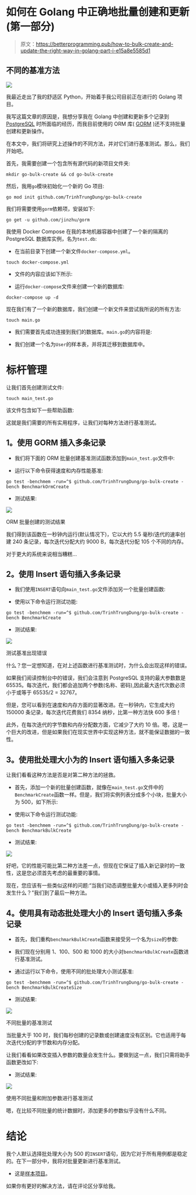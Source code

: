 # 如何在 Golang 中正确地批量创建和更新(第一部分)

> 原文：<https://betterprogramming.pub/how-to-bulk-create-and-update-the-right-way-in-golang-part-i-e15a8e5585d1>

## 不同的基准方法

![](img/a82f360fa227ffbfd128f86b1bf9adfe.png)

我最近走出了我的舒适区 Python，开始着手我公司目前正在进行的 Golang 项目。

我写这篇文章的原因是，我想分享我在 Golang 中创建和更新多个记录到 [PostgreSQL](https://www.postgresql.org/) 时所面临的经历，而我目前使用的 ORM 库( [GORM](https://gorm.io/) )还不支持批量创建和更新操作。

在本文中，我们将研究上述操作的不同方法，并对它们进行基准测试。那么，我们开始吧。

首先，我需要创建一个包含所有源代码的新项目文件夹:

```
mkdir go-bulk-create && cd go-bulk-create
```

然后，我用`go`模块初始化一个新的 Go 项目:

```
go mod init github.com/TrinhTrungDung/go-bulk-create
```

我们将需要使用`gorm`依赖项，安装如下:

```
go get -u github.com/jinzhu/gorm
```

我使用 Docker Compose 在我的本地机器容器中创建了一个新的隔离的 PostgreSQL 数据库实例，名为`test.db`:

*   在当前目录下创建一个新文件`docker-compose.yml`。

```
touch docker-compose.yml
```

*   文件的内容应该如下所示:

*   运行`docker-compose`文件来创建一个新的数据库:

```
docker-compose up -d
```

现在我们有了一个新的数据库，我们创建一个新文件来尝试我所说的所有方法:

```
touch main.go
```

*   我们需要首先成功连接到我们的数据库。`main.go`的内容将是:

*   我们创建一个名为`User`的样本表，并将其迁移到数据库中。

# 标杆管理

让我们首先创建测试文件:

```
touch main_test.go
```

该文件包含如下一些帮助函数:

这就是我们需要的所有实用程序，让我们对每种方法进行基准测试。

## **1。使用 GORM** 插入多条记录

*   我们将下面的 ORM 批量创建基准测试函数添加到`main_test.go`文件中:

*   运行以下命令获得速度和内存性能基准:

```
go test -benchmem -run=^$ github.com/TrinhTrungDung/go-bulk-create -bench BenchmarkOrmCreate
```

*   测试结果:

![](img/d962a70b1521ab1af8040af414151c82.png)

ORM 批量创建的测试结果

我们得到该函数在一秒钟内运行(默认情况下)，它以大约 5.5 毫秒/迭代的速率创建 240 条记录，每次迭代分配大约 9000 B，每次迭代分配 105 个不同的内存。

对于更大的系统来说相当糟糕…

## **2。使用 Insert 语句**插入多条记录

*   我们使用`INSERT`语句向`main_test.go`文件添加另一个批量创建函数:

*   使用以下命令运行测试功能:

```
go test -benchmem -run=^$ github.com/TrinhTrungDung/go-bulk-create -bench BenchmarkCreate
```

*   测试结果:

![](img/cd7161b9189f306ae6a103010fad543c.png)

测试基准出现错误

什么？您一定想知道，在对上述函数进行基准测试时，为什么会出现这样的错误。

如果我们阅读控制台中的错误，我们会注意到 PostgreSQL 支持的最大参数数是 65535。每次迭代，我们都会追加两个参数(名称、密码),因此最大迭代次数必须小于或等于 65535/2 = 32767。

但是，您可以看到在速度和内存方面的显著改进。在一秒钟内，它生成大约 150000 条记录，每次迭代花费我们 8354 纳秒，比第一种方法快 600 多倍！

此外，在每次迭代的字节数和内存分配数方面，它减少了大约 10 倍。嗯，这是一个巨大的改进，但是如果我们在现实世界中实现这种方法，就不能保证数据的一致性。

## **3。使用批处理大小为**的 Insert 语句插入多条记录

让我们看看这种方法是否是对第二种方法的拯救。

*   首先，添加一个新的批量创建函数，就像在`main_test.go`文件中的`BenchmarkCreate`函数一样。但是，我们将实例列表分成多个小块，批量大小为 500，如下所示:

*   使用以下命令运行测试功能:

```
go test -benchmem -run=^$ github.com/TrinhTrungDung/go-bulk-create -bench BenchmarkBulkCreate
```

*   测试结果:

![](img/c06f014530ba627988dafc6944a93169.png)

好吧，它的性能可能比第二种方法差一点，但现在它保证了插入新记录时的一致性，这是您必须首先考虑的最重要的事情。

现在，您应该有一些类似这样的问题:“当我们动态调整批量大小或插入更多列时会发生什么？”我们到了最后一种方法。

## **4。使用具有动态批处理大小的 Insert 语句插入多条记录**

*   首先，我们重构`benchmarkBulkCreate`函数来接受另一个名为`size`的参数:

*   我们现在分别用 1、100、500 和 1000 的大小对`benchmarkBulkCreate`函数进行基准测试。

*   通过运行以下命令，使用不同的批处理大小测试基准:

```
go test -benchmem -run=^$ github.com/TrinhTrungDung/go-bulk-create -bench BenchmarkBulkCreateSize
```

*   测试结果:

![](img/551fd21e98425af11adfbaa342528642.png)

不同批量的基准测试

当批量大于 100 时，我们每秒创建的记录数或创建速度没有区别。它也适用于每次迭代分配的字节数和内存分配。

让我们看看如果改变插入参数的数量会发生什么。要做到这一点，我们只需将助手函数更改如下:

*   测试结果:

![](img/566fa67a5cabeb67d28fca6ae6195b1d.png)

使用不同批量和附加参数进行基准测试

嗯，在比较不同批量的统计数据时，添加更多的参数似乎没有什么不同。

# 结论

我个人默认选择批处理大小为 500 的`INSERT`语句，因为它对于所有用例都是稳定的。在下一部分中，我将对批量更新进行基准测试。

*   这是[样本项目](https://github.com/TrinhTrungDung/go-bulk-create)。

如果你有更好的解决方法，请在评论区分享给我。